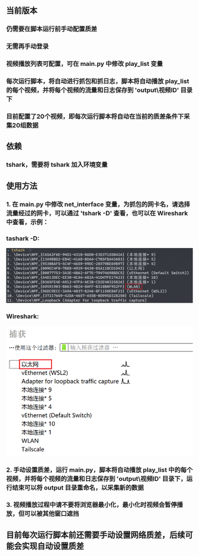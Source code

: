 <!-- ## driver国内镜像
http://npm.taobao.org/mirrors/chromedriver/

## bilibili_video_views_spider
自动播放视频，配合换ip等可以刷点播放量

#### 运行主目录的 main.py 看看效果 若不行试试pull1.0稳定版

若要实现伪造多个高匿ip访问
spider代理池是必要的 https://github.com/incinya/proxies
即proxies文件夹，它是基于redis的，使用它可能要改下redis配置

## redis配置，在proxies.memory.conf.py
DB = 2
PASSWORD = 123456
HOST = '10.168.1.245'
PORT = 6379

#### 修改根目录下的conf.py把视频地址，up主空间改成自己的就可以了

#### test文件测试ip变化

####提升selenium速度
driver.get()这个操作，改成不阻塞的

from selenium import webdriver
from selenium.webdriver.common.desired_capabilities import DesiredCapabilities
desired_capabilities = DesiredCapabilities.CHROME
desired_capabilities["pageLoadStrategy"] = "none"
driver = webdriver.Chrome(executable_path='chromedriver.exe')

--- -->

## 当前版本
### 仍需要在脚本运行前手动配置质差
### 无需再手动登录
### 视频播放列表可配置，可在 main.py 中修改 play_list 变量
### 每次运行脚本，将自动进行抓包和抓日志，脚本将自动播放 play_list 的每个视频，并将每个视频的流量和日志保存到 'output\视频ID' 目录下
### 目前配置了20个视频，即每次运行脚本将自动在当前的质差条件下采集20组数据

## 依赖
### tshark，需要将 tshark 加入环境变量

## 使用方法
### 1. 在 main.py 中修改 net_interface 变量，为抓包的网卡名，请选择流量经过的网卡，可以通过 'tshark -D' 查看，也可以在 Wireshark 中查看，示例：
### tashark -D:
![Alt text](image.png)
### Wireshark:
![Alt text](image-1.png)
### 2. 手动设置质差，运行 main.py，脚本将自动播放 play_list 中的每个视频，并将每个视频的流量和日志保存到 'output\视频ID' 目录下，运行结束可以将 output 目录重命名，以采集新的数据
### 3. 视频播放过程中请不要将浏览器最小化，最小化时视频会暂停播放，但可以被其他窗口遮挡

## 目前每次运行脚本前还需要手动设置网络质差，后续可能会实现自动设置质差